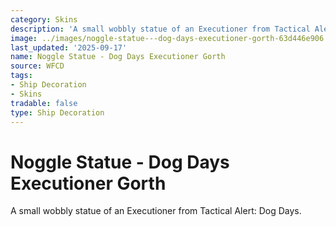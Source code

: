 ```yaml
---
category: Skins
description: 'A small wobbly statue of an Executioner from Tactical Alert: Dog Days.'
image: ../images/noggle-statue---dog-days-executioner-gorth-63d446e906.png
last_updated: '2025-09-17'
name: Noggle Statue - Dog Days Executioner Gorth
source: WFCD
tags:
- Ship Decoration
- Skins
tradable: false
type: Ship Decoration
---
```


# Noggle Statue - Dog Days Executioner Gorth

A small wobbly statue of an Executioner from Tactical Alert: Dog Days.

